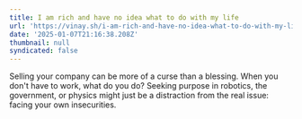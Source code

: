 ```yaml
---
title: I am rich and have no idea what to do with my life
url: 'https://vinay.sh/i-am-rich-and-have-no-idea-what-to-do-with-my-life/'
date: '2025-01-07T21:16:38.208Z'
thumbnail: null
syndicated: false
---
```

Selling your company can be more of a curse than a blessing. When you don't have to work, what do you do? Seeking purpose in robotics, the government, or physics might just be a distraction from the real issue: facing your own insecurities.
